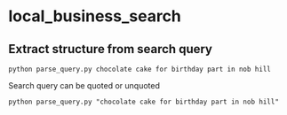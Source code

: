 # local_business_search

## Extract structure from search query
```
python parse_query.py chocolate cake for birthday part in nob hill
```
Search query can be quoted or unquoted
```
python parse_query.py "chocolate cake for birthday part in nob hill"
```
